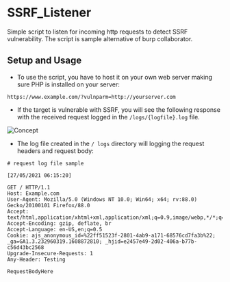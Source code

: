# SSRF_Listener
Simple script to listen for incoming http requests to detect SSRF vulnerability. The script is sample alternative of burp collaborator.

## Setup and Usage

- To use the script, you have to host it on your own web server making sure PHP is installed on your server:
```
https://www.example.com/?vulnparm=http://yourserver.com
```
- If the target is vulnerable with SSRF, you will see the following response with the received request logged in the `/logs/{logfile}.log` file.

![Concept](https://user-images.githubusercontent.com/54465159/119440259-4213d380-bd24-11eb-8915-9a819a9960d7.PNG)

- The log file created in the `/ logs` directory will logging the request headers and request body:

```
# request log file sample

[27/05/2021 06:15:20]

GET / HTTP/1.1
Host: Example.com
User-Agent: Mozilla/5.0 (Windows NT 10.0; Win64; x64; rv:88.0) Gecko/20100101 Firefox/88.0
Accept: text/html,application/xhtml+xml,application/xml;q=0.9,image/webp,*/*;q=0.8
Accept-Encoding: gzip, deflate, br
Accept-Language: en-US,en;q=0.5
Cookie: ajs_anonymous_id=%22ff51523f-2801-4ab9-a171-68576cd7fa3b%22; _ga=GA1.3.232960319.1608872810; _hjid=e2457e49-2d02-406a-b77b-c56d43bc2568
Upgrade-Insecure-Requests: 1
Any-Header: Testing

RequestBodyHere
```
